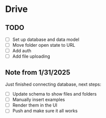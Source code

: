 # Drive

## TODO

- [ ] Set up database and data model
- [ ] Move folder open state to URL
- [ ] Add auth
- [ ] Add file uploading

## Note from 1/31/2025

Just finished connecting database, next steps:
- [ ] Update schema to show files and folders
- [ ] Manually insert examples
- [ ] Render them in the UI
- [ ] Push and make sure it all works